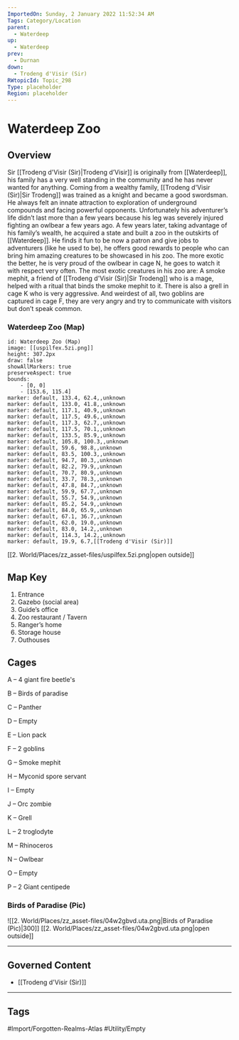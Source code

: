```yaml
---
ImportedOn: Sunday, 2 January 2022 11:52:34 AM
Tags: Category/Location
parent:
  - Waterdeep
up:
  - Waterdeep
prev:
  - Durnan
down:
  - Trodeng d'Visir (Sir)
RWtopicId: Topic_298
Type: placeholder
Region: placeholder
---
```

# Waterdeep Zoo
## Overview
Sir [[Trodeng d'Visir (Sir)|Trodeng d’Visir]] is originally from [[Waterdeep]], his family has a very well standing in the community and he has never wanted for anything. Coming from a wealthy family, [[Trodeng d'Visir (Sir)|Sir Trodeng]] was trained as a knight and became a good swordsman. He always felt an innate attraction to exploration of underground compounds and facing powerful opponents. Unfortunately his adventurer’s life didn’t last more than a few years because his leg was severely injured fighting an owlbear a few years ago. A few years later, taking advantage of his family’s wealth, he acquired a state and built a zoo in the outskirts of [[Waterdeep]]. He finds it fun to be now a patron and give jobs to adventurers (like he used to be), he offers good rewards to people who can bring him amazing creatures to be showcased in his zoo. The more exotic the better, he is very proud of the owlbear in cage N, he goes to watch it with respect very often. The most exotic creatures in his zoo are: A smoke mephit, a friend of [[Trodeng d'Visir (Sir)|Sir Trodeng]] who is a mage, helped with a ritual that binds the smoke mephit to it. There is also a grell in cage K who is very aggressive. And weirdest of all, two goblins are captured in cage F, they are very angry and try to communicate with visitors but don’t speak common.

### Waterdeep Zoo (Map)

```leaflet
id: Waterdeep Zoo (Map)
image: [[uspilfex.5zi.png]]
height: 307.2px
draw: false
showAllMarkers: true
preserveAspect: true
bounds:
    - [0, 0]
    - [153.6, 115.4]
marker: default, 133.4, 62.4,,unknown
marker: default, 133.0, 41.8,,unknown
marker: default, 117.1, 40.9,,unknown
marker: default, 117.5, 49.6,,unknown
marker: default, 117.3, 62.7,,unknown
marker: default, 117.5, 70.1,,unknown
marker: default, 133.5, 85.9,,unknown
marker: default, 105.8, 100.3,,unknown
marker: default, 59.6, 98.8,,unknown
marker: default, 83.5, 100.3,,unknown
marker: default, 94.7, 80.3,,unknown
marker: default, 82.2, 79.9,,unknown
marker: default, 70.7, 80.9,,unknown
marker: default, 33.7, 78.3,,unknown
marker: default, 47.8, 84.7,,unknown
marker: default, 59.9, 67.7,,unknown
marker: default, 55.7, 54.9,,unknown
marker: default, 85.2, 54.9,,unknown
marker: default, 84.0, 65.9,,unknown
marker: default, 67.1, 36.7,,unknown
marker: default, 62.0, 19.0,,unknown
marker: default, 83.0, 14.2,,unknown
marker: default, 114.3, 14.2,,unknown
marker: default, 19.9, 6.7,[[Trodeng d'Visir (Sir)]]
```
[[2. World/Places/zz_asset-files/uspilfex.5zi.png|open outside]]

## Map Key
1. Entrance
1. Gazebo (social area)
1. Guide’s office
1. Zoo restaurant / Tavern
1. Ranger’s home
1. Storage house
1. Outhouses

## Cages
A – 4 giant fire beetle's

B – Birds of paradise

C – Panther

D – Empty

E – Lion pack

F – 2 goblins

G – Smoke mephit

H – Myconid spore servant

I –  Empty

J – Orc zombie

K – Grell

L – 2 troglodyte

M – Rhinoceros

N – Owlbear

O – Empty

P – 2 Giant centipede

### Birds of Paradise (Pic)
![[2. World/Places/zz_asset-files/04w2gbvd.uta.png|Birds of Paradise (Pic)|300]]
[[2. World/Places/zz_asset-files/04w2gbvd.uta.png|open outside]]

---
## Governed Content
- [[Trodeng d'Visir (Sir)]]


---
## Tags
#Import/Forgotten-Realms-Atlas #Utility/Empty

